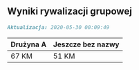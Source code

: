## Wyniki rywalizacji grupowej

```markdown
Aktualizacja: 2020-05-30 00:09:49
```

Drużyna A | Jeszcze bez nazwy
------------ | -------------
 67 KM | 51 KM